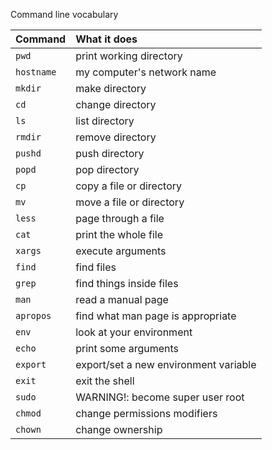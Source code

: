 Command line vocabulary

Command | What it does
--- | :---
`pwd` | print working directory
`hostname` | my computer's network name
`mkdir` | make directory
`cd` | change directory
`ls` | list directory
`rmdir` | remove directory
`pushd` | push directory
`popd` | pop directory
`cp` | copy a file or directory
`mv` | move a file or directory
`less` | page through a file
`cat` | print the whole file
`xargs` | execute arguments
`find` | find files
`grep` | find things inside files
`man` | read a manual page
`apropos` | find what man page is appropriate
`env` | look at your environment
`echo` | print some arguments
`export` | export/set a new environment variable
`exit` | exit the shell
`sudo` | WARNING!: become super user root
`chmod` | change permissions modifiers
`chown` | change ownership
